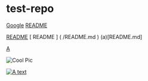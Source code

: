 # test-repo
<a href="https://google.com">Google</a>
<a href="/README.md">README</a>

[README](README.md)
  [ README ]  (  /README.md )
(a)[README.md]


[A](../../../../../..)

![Cool Pic](pexels-uğurcan-özmen-8090526.jpg "Pic!")


[![A text](pexels-uğurcan-özmen-8090526.jpg)](folder/b.md)
